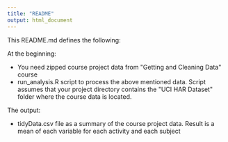 ```yaml
---
title: "README"
output: html_document
---
```


This README.md defines the following:

At the beginning: 
* You need zipped course project data from "Getting and Cleaning Data" course
* run_analysis.R script to process the above mentioned data. Script assumes that your project directory contains the "UCI HAR Dataset" folder where the course data is located. 

The output:
* tidyData.csv file as a summary of the course project data. Result is a mean of each variable for each activity and each subject